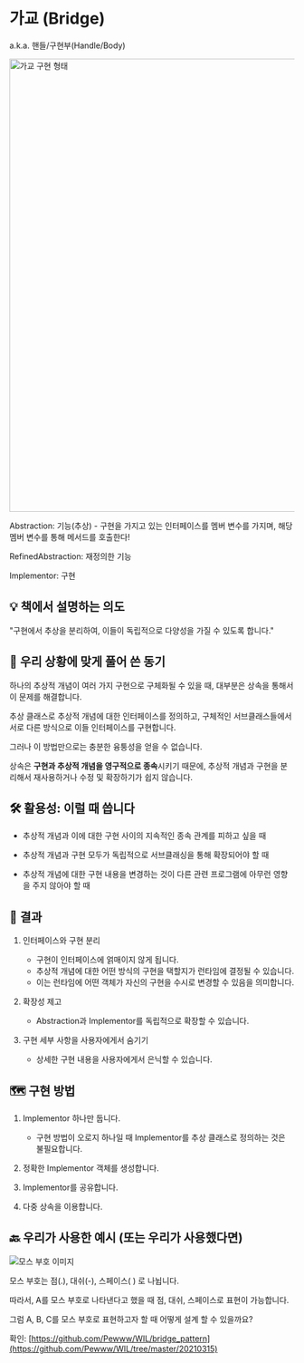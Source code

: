 # 가교 (Bridge)

a.k.a. 핸들/구현부(Handle/Body)

<img src="https://user-images.githubusercontent.com/23455736/114527953-81f68e00-9c83-11eb-83d5-6db5eafd4187.png" width="800" alt="가교 구현 형태">

Abstraction: 기능(추상) - 구현을 가지고 있는 인터페이스를 멤버 변수를 가지며, 해당 멤버 변수를 통해 메서드를 호출한다!

RefinedAbstraction: 재정의한 기능

Implementor: 구현

## 💡 책에서 설명하는 의도

"구현에서 추상을 분리하여, 이들이 독립적으로 다양성을 가질 수 있도록 합니다."

## 🧐 우리 상황에 맞게 풀어 쓴 동기

하나의 추상적 개념이 여러 가지 구현으로 구체화될 수 있을 때, 대부분은 상속을 통해서 이 문제를 해결합니다.

추상 클래스로 추상적 개념에 대한 인터페이스를 정의하고, 구체적인 서브클래스들에서 서로 다른 방식으로 이들 인터페이스를 구현합니다.

그러나 이 방법만으로는 충분한 융퉁성을 얻을 수 없습니다.

상속은 **구현과 추상적 개념을 영구적으로 종속**시키기 때문에, 추상적 개념과 구현을 분리해서 재사용하거나 수정 및 확장하기가 쉽지 않습니다.

## 🛠 활용성: 이럴 때 씁니다

- 추상적 개념과 이에 대한 구현 사이의 지속적인 종속 관계를 피하고 싶을 때

- 추상적 개념과 구현 모두가 독립적으로 서브클래싱을 통해 확장되어야 할 때

- 추상적 개념에 대한 구현 내용을 변경하는 것이 다른 관련 프로그램에 아무런 영향을 주지 않아야 할 때

## 🎁 결과

1. 인터페이스와 구현 분리
    - 구현이 인터페이스에 얽매이지 않게 됩니다.
    - 추상적 개념에 대한 어떤 방식의 구현을 택할지가 런타임에 결정될 수 있습니다.
    - 이는 런타임에 어떤 객체가 자신의 구현을 수시로 변경할 수 있음을 의미합니다.

2. 확장성 제고
    - Abstraction과 Implementor를 독립적으로 확장할 수 있습니다.

3. 구현 세부 사항을 사용자에게서 숨기기
    - 상세한 구현 내용을 사용자에게서 은닉할 수 있습니다.

## 🗺 구현 방법

1. Implementor 하나만 둡니다.
    - 구현 방법이 오로지 하나일 때 Implementor를 추상 클래스로 정의하는 것은 불필요합니다.

2. 정확한 Implementor 객체를 생성합니다.

3. Implementor를 공유합니다.

4. 다중 상속을 이용합니다.

## 🔙 우리가 사용한 예시 (또는 우리가 사용했다면)

![모스 부호 이미지](https://user-images.githubusercontent.com/23455736/114528175-b9653a80-9c83-11eb-8d62-9b5ea9d7454b.png)

모스 부호는 점(.), 대쉬(-), 스페이스( ) 로 나뉩니다.

따라서, A를 모스 부호로 나타낸다고 했을 때 점, 대쉬, 스페이스로 표현이 가능합니다.

그럼 A, B, C를 모스 부호로 표현하고자 할 때 어떻게 설계 할 수 있을까요?

확인: [https://github.com/Pewww/WIL/bridge_pattern](https://github.com/Pewww/WIL/tree/master/20210315)

